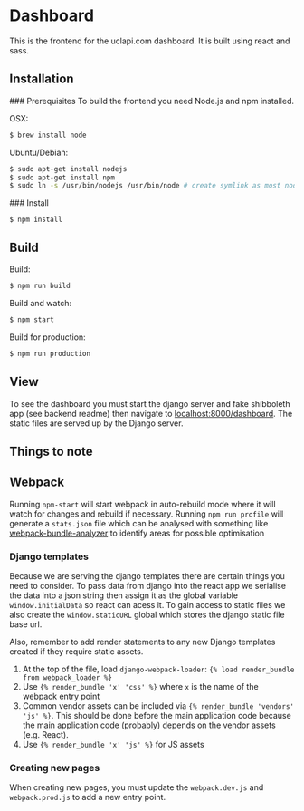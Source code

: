 # Dashboard

This is the frontend for the uclapi.com dashboard. It is built using react and sass.

## Installation

### Prerequisites
To build the frontend you need Node.js and npm installed.

OSX:
``` Bash
$ brew install node
```

Ubuntu/Debian:
``` Bash
$ sudo apt-get install nodejs
$ sudo apt-get install npm
$ sudo ln -s /usr/bin/nodejs /usr/bin/node # create symlink as most nodejs tools use the name node to execute
```

### Install

```
$ npm install
```

## Build
Build:
``` Bash
$ npm run build
```

Build and watch:
``` Bash
$ npm start
```

Build for production:
``` Bash
$ npm run production
```

## View
To see the dashboard you must start the django server and fake shibboleth app (see backend readme) then navigate to [localhost:8000/dashboard](localhost:8000/dashboard). The static files are served up by the Django server.

## Things to note

## Webpack
Running `npm-start` will start webpack in auto-rebuild mode where it will watch for changes and rebuild if necessary.
Running `npm run profile` will generate a `stats.json` file which can be analysed with something like [webpack-bundle-analyzer](https://github.com/webpack-contrib/webpack-bundle-analyzer) to identify areas for possible optimisation

### Django templates
Because we are serving the django templates there are certain things you need to consider. To pass data from django into the react app we serialise
the data into a json string then assign it as the global variable `window.initialData` so react can acess it. To gain access to static files
we also create the `window.staticURL` global which stores the django static file base url.

Also, remember to add render statements to any new Django templates created if they require static assets.

1. At the top of the file, load `django-webpack-loader`: `{% load render_bundle from webpack_loader %}`
2. Use `{% render_bundle 'x' 'css' %}` where `x` is the name of the webpack entry point
3. Common vendor assets can be included via `{% render_bundle 'vendors' 'js' %}`. This should be done before the main application code because the main application code (probably) depends on the vendor assets (e.g. React).
4. Use `{% render_bundle 'x' 'js' %}` for JS assets

### Creating new pages
When creating new pages, you must update the `webpack.dev.js` and `webpack.prod.js` to add a new entry point.
